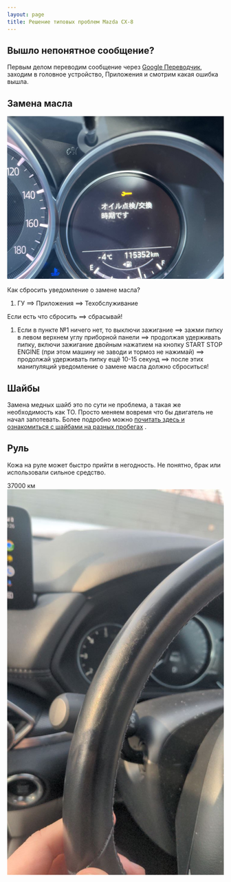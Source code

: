 ```yaml
---
layout: page
title: Решение типовых проблем Mazda CX-8
---
```

## Вышло непонятное сообщение?

Первым делом переводим сообщение через [Google Переводчик](https://translate.google.com "Google Переводчик"), заходим в головное 
устройство, Приложения и смотрим какая ошибка вышла.

## Замена масла

![Время проверить или заменить масло](assets/images/2023-04-01-problems/tim.05.03.2025.14.49.11.png)


Как сбросить уведомление о замене масла?
1) ГУ ==> Приложения ==> Техобслуживание

Если есть что сбросить ==> сбрасывай!
1) Если в пункте №1 ничего нет, то выключи зажигание ==> зажми пипку в левом верхнем углу приборной панели ==> продолжая удерживать пипку, включи зажигание двойным нажатием на кнопку START STOP ENGINE (при этом машину не заводи и тормоз не нажимай) ==> продолжай удерживать  пипку ещё 10-15 секунд ==> после этих манипуляций  уведомление о замене масла должно сброситься!


## Шайбы
Замена медных шайб это по сути не проблема, а такая же необходимость как ТО. Просто меняем вовремя что бы двигатель не начал запотевать. Более подробно можно [почитать здесь и ознакомиться с шайбами на разных пробегах](/posts/shaibs/ "почитать про шайбы cx-8") .



## Руль
Кожа на руле может быстро прийти в негодность. Не понятно, брак или использовали сильное средство.

37000 км
![](assets/images/2023-04-01-problems/tim.06.03.2025.11.10.28.png)